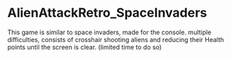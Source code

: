 # AlienAttackRetro_SpaceInvaders
This game is similar to space invaders, made for the console. multiple difficulties, consists of crosshair shooting aliens and reducing their Health points until the screen is clear. (limited time to do so)
